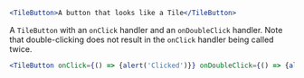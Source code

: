 ```jsx
<TileButton>A button that looks like a Tile</TileButton>
```

A `TileButton` with an `onClick` handler and an `onDoubleClick` handler. Note that double-clicking
does not result in the `onClick` handler being called twice.
```jsx
<TileButton onClick={() => {alert('Clicked')}} onDoubleClick={() => {alert('Double Clicked')}}>Single or Double Click</TileButton>
```